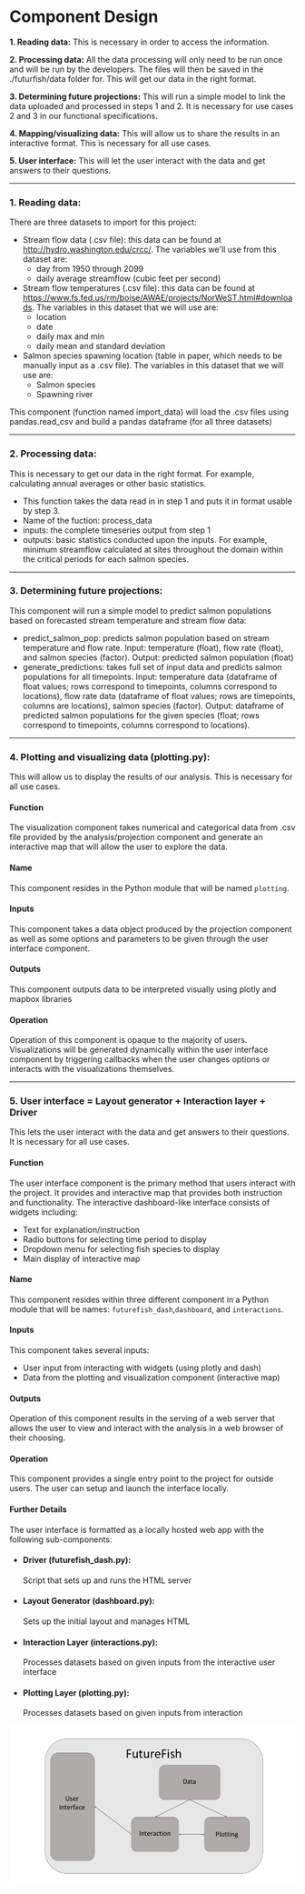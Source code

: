 # Component Design

**1. Reading data:**
This is necessary in order to access the information.

**2. Processing data:**
All the data processing will only need to be run once and will be run by the developers. The files will then be saved in the ./futurfish/data folder for. This will get our data in the right format.

**3. Determining future projections:**
This will run a simple model to link the data uploaded and processed in steps 1 and 2. It is necessary for use cases 2 and 3 in our functional specifications.

**4. Mapping/visualizing data:**
This will allow us to share the results in an interactive format. This is necessary for all use cases.

**5. User interface:** This will let the user interact with the data and get answers to their questions.

-----

### 1. Reading data:
There are three datasets to import for this project:
* Stream flow data (.csv file): this data can be found at http://hydro.washington.edu/crcc/. The variables we'll use from this dataset are:
	* day from 1950 through 2099
	* daily average streamflow (cubic feet per second)
* Stream flow temperatures (.csv file): this data can be found at https://www.fs.fed.us/rm/boise/AWAE/projects/NorWeST.html#downloads. The variables in this dataset that we will use are:
	* location
	* date
	* daily max and min
	* daily mean and standard deviation
* Salmon species spawning location (table in paper, which needs to be manually input as a .csv file). The variables in this dataset that we will use are:
	* Salmon species
	* Spawning river

This component (function named import_data)  will load the .csv files using pandas.read_csv and build a pandas dataframe (for all three datasets)

-----

### 2. Processing data:
This is necessary to get our data in the right format. For example, calculating annual averages or other basic statistics.
- This function takes the data read in in step 1 and puts it in format usable by step 3.
- Name of the fuction: process_data
- inputs: the complete timeseries output from step 1
- outputs: basic statistics conducted upon the inputs. For example, minimum streamflow calculated at sites throughout the domain within the critical periods for each salmon species.

-----

### 3. Determining future projections:
This component  will run a simple model to predict salmon populations based on forecasted stream temperature and stream flow data:
* predict_salmon_pop: predicts salmon population based on stream temperature and flow rate. Input: temperature (float), flow rate (float), and salmon species (factor). Output: predicted salmon population (float)
* generate_predictions: takes full set of input data and predicts salmon populations for all timepoints. Input: temperature data (dataframe of float values; rows correspond to timepoints, columns correspond to locations), flow rate data (dataframe of float values; rows are timepoints, columns are locations), salmon species (factor). Output: dataframe of predicted salmon populations for the given species (float; rows correspond to timepoints, columns correspond to locations).

-----

### 4. Plotting and visualizing data (plotting.py): 
This will allow us to display the results of our analysis. This is necessary for all use
cases.

#### Function
The visualization component takes numerical and categorical data from .csv file  provided by the
analysis/projection component and generate an interactive map that will allow the user to explore
the data. 

#### Name
This component resides in the Python module that will be named `plotting`.

#### Inputs
This component takes a data object produced by the projection component as
well as some options and parameters to be given through the user interface
component.

#### Outputs
This component outputs data to be interpreted visually using plotly and mapbox libraries

#### Operation
Operation of this component is opaque to the majority of users.  Visualizations will be
generated dynamically within the user interface component by triggering callbacks when the user
changes options or interacts with the visualizations themselves.

----

### 5. User interface = Layout generator + Interaction layer + Driver
This lets the user interact with the data and get answers to their questions. It is necessary
for all use cases.

#### Function
The user interface component is the primary method that users interact with the project.  It
provides and interactive map that provides both instruction and functionality.  The interactive
dashboard-like interface consists of widgets including:

 * Text for explanation/instruction
 * Radio buttons for selecting time period to display
 * Dropdown menu for selecting fish species to display
 * Main display of interactive map

#### Name
This component resides within three different component in a Python module that will be names: 
`futurefish_dash`,`dashboard`, and `interactions`.

#### Inputs
This component takes several inputs:

 * User input from interacting with widgets (using plotly and dash)
 * Data from the plotting and visualization component (interactive map)

#### Outputs
Operation of this component results in the serving of a web server that allows the user to
view and interact with the analysis in a web browser of their choosing.

#### Operation
This component provides a single entry point to the project for outside
users.  The user can setup and launch the interface locally.

#### Further Details
The user interface is formatted as a locally hosted web app with the following sub-components:

 * #### Driver (futurefish_dash.py):
   Script that sets up and runs the HTML server

 * #### Layout Generator (dashboard.py):
   Sets up the initial layout and manages HTML

 * #### Interaction Layer (interactions.py):
   Processes datasets based on given inputs from the interactive user interface

 * #### Plotting Layer (plotting.py):
   Processes datasets based on given inputs from interaction

<p align="center">
 <img src="https://github.com/UWSEDs-aut17/uwseds-group-nw-climate-crew/blob/master/futurefish/resources/images/comp_design_fig.png">
</p> 



